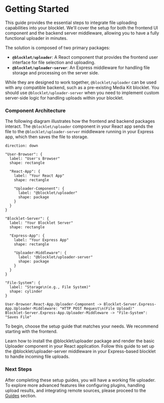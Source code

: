 # Getting Started

This guide provides the essential steps to integrate file uploading capabilities into your blocklet. We'll cover the setup for both the frontend UI component and the backend server middleware, allowing you to have a fully functional uploader in minutes.

The solution is composed of two primary packages:

- **`@blocklet/uploader`**: A React component that provides the frontend user interface for file selection and uploading.
- **`@blocklet/uploader-server`**: An Express middleware for handling file storage and processing on the server side.

While they are designed to work together, `@blocklet/uploader` can be used with any compatible backend, such as a pre-existing Media Kit blocklet. You should use `@blocklet/uploader-server` when you need to implement custom server-side logic for handling uploads within your blocklet.

### Component Architecture

The following diagram illustrates how the frontend and backend packages interact. The `@blocklet/uploader` component in your React app sends the file to the `@blocklet/uploader-server` middleware running in your Express app, which then saves the file to storage.

```d2
direction: down

"User-Browser": {
  label: "User's Browser"
  shape: rectangle

  "React-App": {
    label: "Your React App"
    shape: rectangle

    "Uploader-Component": {
      label: "@blocklet/uploader"
      shape: package
    }
  }
}

"Blocklet-Server": {
  label: "Your Blocklet Server"
  shape: rectangle

  "Express-App": {
    label: "Your Express App"
    shape: rectangle

    "Uploader-Middleware": {
      label: "@blocklet/uploader-server"
      shape: package
    }
  }
}

"File-System": {
  label: "Storage\n(e.g., File System)"
  shape: cylinder
}

User-Browser.React-App.Uploader-Component -> Blocklet-Server.Express-App.Uploader-Middleware: "HTTP POST Request\n(File Upload)"
Blocklet-Server.Express-App.Uploader-Middleware -> "File-System": "Saves File"
```

To begin, choose the setup guide that matches your needs. We recommend starting with the frontend.

<x-cards data-columns="2">
  <x-card data-title="Frontend Setup (@blocklet/uploader)" data-icon="lucide:layout-template" data-href="/getting-started/frontend-setup">
    Learn how to install the @blocklet/uploader package and render the basic Uploader component in your React application.
  </x-card>
  <x-card data-title="Backend Setup (@blocklet/uploader-server)" data-icon="lucide:server" data-href="/getting-started/backend-setup">
    Follow this guide to set up the @blocklet/uploader-server middleware in your Express-based blocklet to handle incoming file uploads.
  </x-card>
</x-cards>

### Next Steps

After completing these setup guides, you will have a working file uploader. To explore more advanced features like configuring plugins, handling upload results, and integrating remote sources, please proceed to the [Guides](./guides.md) section.